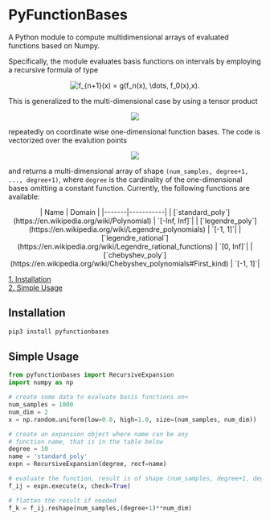# PyFunctionBases
A Python module to compute multidimensional arrays of evaluated functions based on Numpy.

Specifically, the module evaluates basis functions on intervals by employing a recursive formula of type
<p align="center">
<img src="https://latex.codecogs.com/gif.latex?f_{n&plus;1}(x)&space;=&space;g(f_n(x),&space;\dots,&space;f_0(x),x)." title="f_{n+1}(x) = g(f_n(x), \dots, f_0(x),x)." />
</p>

This is generalized to the multi-dimensional case by using a tensor product
<p align="center">
<img src="https://latex.codecogs.com/gif.latex?(x,y)&space;\mapsto&space;f_i(x)f_j(y)" />
</p>

repeatedly on coordinate wise one-dimensional function bases. The code is vectorized over the evalution points

<p align="center">
<img src="https://latex.codecogs.com/gif.latex?x_m&space;\in&space;\mathbb{R}^{num\_dim},&space;m&space;\in&space;\{1,&space;\dots,&space;num\_samples\}" />
</p>

and returns a multi-dimensional array of shape `(num_samples, degree+1, ..., degree+1)`, where `degree`
is the cardinality of the one-dimensional bases omitting a constant function. Currently, the following functions are available:

<p align="center">
| Name | Domain |  
|-------|-----------|
| [`standard_poly`](https://en.wikipedia.org/wiki/Polynomial) | `[-Inf, Inf]`|
| [`legendre_poly`](https://en.wikipedia.org/wiki/Legendre_polynomials) | `[-1, 1]`|
| [`legendre_rational`](https://en.wikipedia.org/wiki/Legendre_rational_functions) | `[0, Inf]`|
| [`chebyshev_poly`](https://en.wikipedia.org/wiki/Chebyshev_polynomials#First_kind) | `[-1, 1]`|
</p>

[1. Installation](#installation)  
[2. Simple Usage](#simple-usage)  

## Installation 
```bash
pip3 install pyfunctionbases
```


## Simple Usage
```python
from pyfunctionbases import RecursiveExpansion
import numpy as np

# create some data to evaluate basis functions on<
num_samples = 1000
num_dim = 2
x = np.random.uniform(low=0.0, high=1.0, size=(num_samples, num_dim))

# create an expansion object where name can be any
# function name, that is in the table below
degree = 10
name = 'standard_poly'
expn = RecursiveExpansion(degree, recf=name)

# evaluate the function, result is of shape (num_samples, degree+1, degree+1)
f_ij = expn.execute(x, check=True)

# flatten the result if needed
f_k = f_ij.reshape(num_samples,(degree+1)**num_dim)
```
